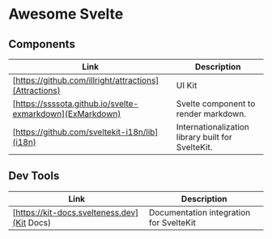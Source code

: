# Awesome Svelte
## Components
| **Link**                                                  | **Description**                                   |
|-----------------------------------------------------------|---------------------------------------------------|
| [https://github.com/illright/attractions](Attractions)    | UI Kit                                            |
| [https://ssssota.github.io/svelte-exmarkdown](ExMarkdown) | Svelte component to render markdown.              |
| [https://github.com/sveltekit-i18n/lib](i18n)             | Internationalization library built for SvelteKit. |
## Dev Tools
| **Link**                                    | **Description**                          |
|---------------------------------------------|------------------------------------------|
| [https://kit-docs.svelteness.dev](Kit Docs) | Documentation integration for SvelteKit  |
